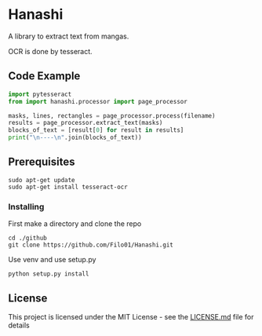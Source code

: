 # Hanashi

A library to extract text from mangas.

OCR is done by tesseract.

## Code Example


```python
import pytesseract
from import hanashi.processor import page_processor

masks, lines, rectangles = page_processor.process(filename)
results = page_processor.extract_text(masks)
blocks_of_text = [result[0] for result in results]
print("\n----\n".join(blocks_of_text))
```

## Prerequisites

```
sudo apt-get update
sudo apt-get install tesseract-ocr
```

### Installing

First make a directory and clone the repo
```
cd ./github
git clone https://github.com/Filo01/Hanashi.git
```

Use venv and use setup.py
```
python setup.py install
```


## License

This project is licensed under the MIT License - see the [LICENSE.md](LICENSE.md) file for details
